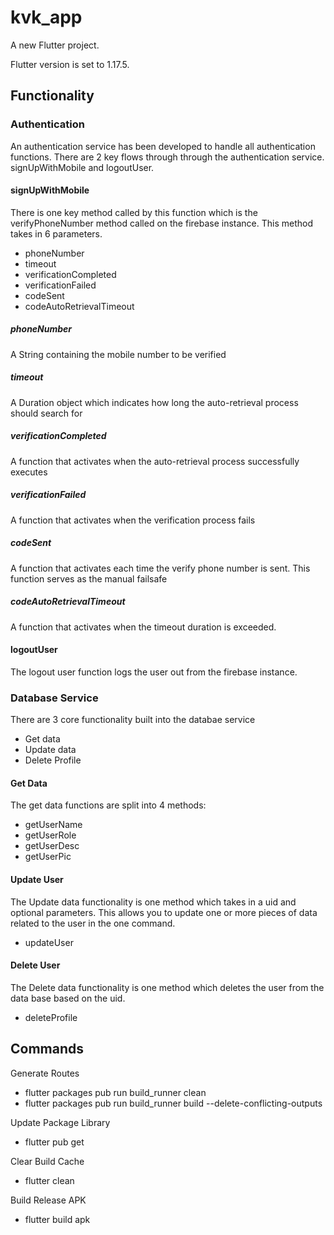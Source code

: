 # kvk_app

A new Flutter project.

Flutter version is set to 1.17.5.

## Functionality

### Authentication
An authentication service has been developed to handle all authentication functions.
There are 2 key flows through through the authentication service. signUpWithMobile and logoutUser.

#### signUpWithMobile
There is one key method called by this function which is the verifyPhoneNumber method called on the firebase instance.
This method takes in 6 parameters.
- phoneNumber
- timeout
- verificationCompleted
- verificationFailed
- codeSent
- codeAutoRetrievalTimeout

##### phoneNumber
A String containing the mobile number to be verified

##### timeout
A Duration object which indicates how long the auto-retrieval process should search for

##### verificationCompleted
A function that activates when the auto-retrieval process successfully executes

##### verificationFailed
A function that activates when the verification process fails

##### codeSent
A function that activates each time the verify phone number is sent. This function serves as the manual failsafe

##### codeAutoRetrievalTimeout
A function that activates when the timeout duration is exceeded.

#### logoutUser
The logout user function logs the user out from the firebase instance.

### Database Service
There are 3 core functionality built into the databae service
- Get data
- Update data
- Delete Profile

#### Get Data
The get data functions are split into 4 methods:
- getUserName
- getUserRole
- getUserDesc
- getUserPic

#### Update User
The Update data functionality is one method which takes in a uid and optional parameters. This allows you to update one or more pieces of data related to the user in the one command.
- updateUser

#### Delete User
The Delete data functionality is one method which deletes the user from the data base based on the uid.
- deleteProfile

## Commands
Generate Routes
- flutter packages pub run build_runner clean
- flutter packages pub run build_runner build --delete-conflicting-outputs

Update Package Library
- flutter pub get

Clear Build Cache
- flutter clean

Build Release APK
- flutter build apk